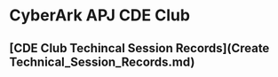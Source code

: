 # CyberArk APJ CDE Club


## [CDE Club Techincal Session Records](Create Technical_Session_Records.md)
